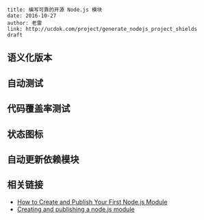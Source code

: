 ```
title: 编写可靠的开源 Node.js 模块
date: 2016-10-27
author: 老雷
link: http://ucdok.com/project/generate_nodejs_project_shields
draft
```


## 语义化版本




## 自动测试




## 代码覆盖率测试




## 状态图标



## 自动更新依赖模块



## 相关链接

+ [How to Create and Publish Your First Node.js Module](https://medium.com/@jdaudier/how-to-create-and-publish-your-first-node-js-module-444e7585b738#.892p2o1el)
+ [Creating and publishing a node.js module](https://quickleft.com/blog/creating-and-publishing-a-node-js-module/)
